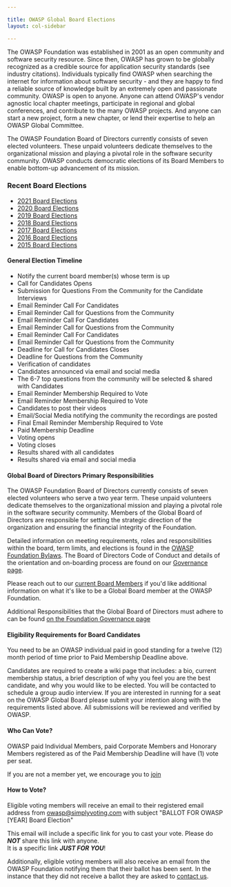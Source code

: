 ```yaml
---

title: OWASP Global Board Elections
layout: col-sidebar

---
```


The OWASP Foundation was established in 2001 as an open community and software security resource. Since then, OWASP has 
grown to be globally recognized as a credible source for application security standards (see industry citations). Individuals 
typically find OWASP when searching the internet for information about software security - and they are happy to find a 
reliable source of knowledge built by an extremely open and passionate community. OWASP is open to anyone. Anyone can attend 
OWASP's vendor agnostic local chapter meetings, participate in regional and global conferences, and contribute to the many 
OWASP projects. And anyone can start a new project, form a new chapter, or lend their expertise to help an OWASP Global Committee.

The OWASP Foundation Board of Directors currently consists of seven elected volunteers. These unpaid volunteers dedicate 
themselves to the organizational mission and playing a pivotal role in the software security community. OWASP conducts democratic 
elections of its Board Members to enable bottom-up advancement of its mission.

### Recent Board Elections
<!-- todo: change this to read from elections -->
* [2021 Board Elections](2021_elections)
* [2020 Board Elections](2020_elections)
* [2019 Board Elections](2019_elections)
* [2018 Board Elections](2018_elections)
* [2017 Board Elections](2017_elections)
* [2016 Board Elections](2016_elections)
* [2015 Board Elections](2015_elections)

#### General Election Timeline

* Notify the current board member(s) whose term is up
* Call for Candidates Opens
* Submission for Questions From the Community for the Candidate Interviews
* Email Reminder Call For Candidates
* Email Reminder Call for Questions from the Community
* Email Reminder Call For Candidates
* Email Reminder Call for Questions from the Community
* Email Reminder Call For Candidates
* Email Reminder Call for Questions from the Community
* Deadline for Call for Candidates Closes 
* Deadline for Questions from the Community 
* Verification of candidates
* Candidates announced via email and social media
* The 6-7 top questions from the community will be selected & shared with Candidates 
* Email Reminder Membership Required to Vote
* Email Reminder Membership Required to Vote
* Candidates to post their videos
* Email/Social Media notifying the community the recordings are posted
* Final Email Reminder Membership Required to Vote
* Paid Membership Deadline
* Voting opens
* Voting closes
* Results shared with all candidates
* Results shared via email and social media

#### Global Board of Directors Primary Responsibilities

The OWASP Foundation Board of Directors currently consists of seven elected volunteers who serve a two year term. These unpaid volunteers dedicate themselves to the organizational mission and playing a pivotal role in the software security community. Members of the Global Board of Directors are responsible for setting the strategic direction of the organization and ensuring the financial integrity of the Foundation.

Detailed information on meeting requirements, roles and responsibilities within the board, term limits, and elections is found in the [OWASP Foundation Bylaws](/www-policy/legal/bylaws).  The Board of Directors Code of Conduct and details of the orientation and on-boarding process are found on our [Governance page](/governance/).

Please reach out to our [current Board Members](/corporate/) if you'd like additional information on what it's like to be a Global Board member at the OWASP Foundation.

Additional Responsibilities that the Global Board of Directors must adhere to can be found [on the Foundation Governance page](/governance/)

<!-- May need to include some representation of this  '''[[OWASP Board History|Board History]]''' -->

#### Eligibility Requirements for Board Candidates
You need to be an OWASP individual paid in good standing for a twelve (12) month period of time prior to Paid Membership Deadline above.
 
Candidates are required to create a wiki page that includes: a bio, current membership status, a brief description of why you feel 
you are the best candidate, and why you would like to be elected. You will be contacted to schedule a group audio interview. 
If you are interested in running for a seat on the OWASP Global Board please submit your intention along with the requirements 
listed above. All submissions will be reviewed and verified by OWASP.  

#### Who Can Vote?
OWASP paid Individual Members, paid Corporate Members and Honorary Members registered as of the Paid Membership Deadline will have 
(1) vote per seat. 

If you are not a member yet, we encourage you to [join](/membership/)

#### How to Vote?
Eligible voting members will receive an email to their registered email address from owasp@simplyvoting.com with subject 
"BALLOT FOR OWASP [YEAR] Board Election" 

This email will include a specific link for you to cast your vote.  Please do ***NOT*** share this link with anyone.  
It is a specific link ***JUST FOR YOU***! 

Additionally, eligible voting members will also receive an email from the OWASP Foundation notifying them that their ballot has 
been sent. In the instance that they did not receive a ballot they are asked to [contact us](https://owasporg.atlassian.net/servicedesk/customer/portal/7/group/18/create/72).

